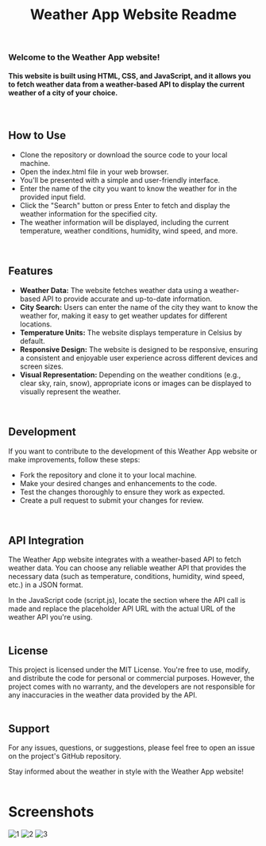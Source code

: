 <h1 align="center">Weather App Website Readme</h1> 
<br>
<h3>Welcome to the Weather App website!</h3> <h4>This website is built using HTML, CSS, and JavaScript, and it allows you to fetch weather data from a weather-based API to display the current weather of a city of your choice.</h4>
<br>


## How to Use
<ul>
  <li>Clone the repository or download the source code to your local machine.</li>
  <li>Open the index.html file in your web browser.</li>
  <li>You'll be presented with a simple and user-friendly interface.</li>
  <li>Enter the name of the city you want to know the weather for in the provided input field.</li>
  <li>Click the "Search" button or press Enter to fetch and display the weather information for the specified city.</li>
  <li>The weather information will be displayed, including the current temperature, weather conditions, humidity, wind speed, and more.</li>
</ul>
<br>


## Features
<ul>
    <li><b>Weather Data:</b> The website fetches weather data using a weather-based API to provide accurate and up-to-date information.</li>
    <li><b>City Search:</b> Users can enter the name of the city they want to know the weather for, making it easy to get weather updates for different locations.</li>
    <li><b>Temperature Units:</b> The website displays temperature in Celsius by default.</li>
    <li><b>Responsive Design:</b> The website is designed to be responsive, ensuring a consistent and enjoyable user experience across different devices and screen sizes.</li>
    <li><b>Visual Representation:</b> Depending on the weather conditions (e.g., clear sky, rain, snow), appropriate icons or images can be displayed to visually represent the weather.</li>
</ul>
<br>


## Development
<p>If you want to contribute to the development of this Weather App website or make improvements, follow these steps:</p>
<ul>
  <li>Fork the repository and clone it to your local machine.</li>
  <li>Make your desired changes and enhancements to the code.</li>
  <li>Test the changes thoroughly to ensure they work as expected.</li>
  <li>Create a pull request to submit your changes for review.</li>
</ul>
<br>

## API Integration
The Weather App website integrates with a weather-based API to fetch weather data. You can choose any reliable weather API that provides the necessary data (such as temperature, conditions, humidity, wind speed, etc.) in a JSON format.

In the JavaScript code (script.js), locate the section where the API call is made and replace the placeholder API URL with the actual URL of the weather API you're using.
<br>
<br>

## License
This project is licensed under the MIT License. You're free to use, modify, and distribute the code for personal or commercial purposes. However, the project comes with no warranty, and the developers are not responsible for any inaccuracies in the weather data provided by the API.
<br>
<br>

## Support
For any issues, questions, or suggestions, please feel free to open an issue on the project's GitHub repository.

Stay informed about the weather in style with the Weather App website!
<br>
<br>

# Screenshots
![1](https://github.com/iamabir04/Weather-App/assets/108453813/d622f114-99fe-402d-878e-96658a21b13d)
![2](https://github.com/iamabir04/Weather-App/assets/108453813/8050e4f9-0434-4ced-bd74-ce24d0f876e9)
![3](https://github.com/iamabir04/Weather-App/assets/108453813/dc35ac14-7ac2-47e7-a442-a4b14b5f5a57)
